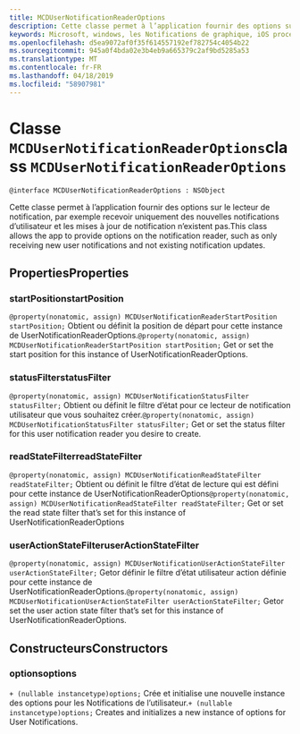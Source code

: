 ```yaml
---
title: MCDUserNotificationReaderOptions
description: Cette classe permet à l’application fournir des options sur le lecteur de notification, par exemple recevoir uniquement des nouvelles notifications d’utilisateur et les mises à jour de notification n’existent pas.
keywords: Microsoft, windows, les Notifications de graphique, iOS procédures, procédures iPhone
ms.openlocfilehash: d5ea9072af0f35f614557192ef782754c4054b22
ms.sourcegitcommit: 945a0f4bda02e3b4eb9a665379c2af9bd5285a53
ms.translationtype: MT
ms.contentlocale: fr-FR
ms.lasthandoff: 04/18/2019
ms.locfileid: "58907981"
---
```

# <a name="class-mcdusernotificationreaderoptions"></a><span data-ttu-id="e5ee8-104">Classe `MCDUserNotificationReaderOptions`</span><span class="sxs-lookup"><span data-stu-id="e5ee8-104">class `MCDUserNotificationReaderOptions`</span></span>

```
@interface MCDUserNotificationReaderOptions : NSObject
```

<span data-ttu-id="e5ee8-105">Cette classe permet à l’application fournir des options sur le lecteur de notification, par exemple recevoir uniquement des nouvelles notifications d’utilisateur et les mises à jour de notification n’existent pas.</span><span class="sxs-lookup"><span data-stu-id="e5ee8-105">This class allows the app to provide options on the notification reader, such as only receiving new user notifications and not existing notification updates.</span></span> 

## <a name="properties"></a><span data-ttu-id="e5ee8-106">Properties</span><span class="sxs-lookup"><span data-stu-id="e5ee8-106">Properties</span></span>

### <a name="startposition"></a><span data-ttu-id="e5ee8-107">startPosition</span><span class="sxs-lookup"><span data-stu-id="e5ee8-107">startPosition</span></span>
<span data-ttu-id="e5ee8-108">`@property(nonatomic, assign) MCDUserNotificationReaderStartPosition startPosition;` Obtient ou définit la position de départ pour cette instance de UserNotificationReaderOptions.</span><span class="sxs-lookup"><span data-stu-id="e5ee8-108">`@property(nonatomic, assign) MCDUserNotificationReaderStartPosition startPosition;` Get or set the start position for this instance of UserNotificationReaderOptions.</span></span>

### <a name="statusfilter"></a><span data-ttu-id="e5ee8-109">statusFilter</span><span class="sxs-lookup"><span data-stu-id="e5ee8-109">statusFilter</span></span>
<span data-ttu-id="e5ee8-110">`@property(nonatomic, assign) MCDUserNotificationStatusFilter statusFilter;` Obtient ou définit le filtre d’état pour ce lecteur de notification utilisateur que vous souhaitez créer.</span><span class="sxs-lookup"><span data-stu-id="e5ee8-110">`@property(nonatomic, assign) MCDUserNotificationStatusFilter statusFilter;` Get or set the status filter for this user notification reader you desire to create.</span></span>

### <a name="readstatefilter"></a><span data-ttu-id="e5ee8-111">readStateFilter</span><span class="sxs-lookup"><span data-stu-id="e5ee8-111">readStateFilter</span></span>
<span data-ttu-id="e5ee8-112">`@property(nonatomic, assign) MCDUserNotificationReadStateFilter readStateFilter;` Obtient ou définit le filtre d’état de lecture qui est défini pour cette instance de UserNotificationReaderOptions</span><span class="sxs-lookup"><span data-stu-id="e5ee8-112">`@property(nonatomic, assign) MCDUserNotificationReadStateFilter readStateFilter;` Get or set the read state filter that’s set for this instance of UserNotificationReaderOptions</span></span>

### <a name="useractionstatefilter"></a><span data-ttu-id="e5ee8-113">userActionStateFilter</span><span class="sxs-lookup"><span data-stu-id="e5ee8-113">userActionStateFilter</span></span>
<span data-ttu-id="e5ee8-114">`@property(nonatomic, assign) MCDUserNotificationUserActionStateFilter userActionStateFilter;` Getor définir le filtre d’état utilisateur action définie pour cette instance de UserNotificationReaderOptions.</span><span class="sxs-lookup"><span data-stu-id="e5ee8-114">`@property(nonatomic, assign) MCDUserNotificationUserActionStateFilter userActionStateFilter;` Getor set  the user action state filter that’s set for this instance of UserNotificationReaderOptions.</span></span>

## <a name="constructors"></a><span data-ttu-id="e5ee8-115">Constructeurs</span><span class="sxs-lookup"><span data-stu-id="e5ee8-115">Constructors</span></span>

### <a name="options"></a><span data-ttu-id="e5ee8-116">options</span><span class="sxs-lookup"><span data-stu-id="e5ee8-116">options</span></span>
<span data-ttu-id="e5ee8-117">`+ (nullable instancetype)options;` Crée et initialise une nouvelle instance des options pour les Notifications de l’utilisateur.</span><span class="sxs-lookup"><span data-stu-id="e5ee8-117">`+ (nullable instancetype)options;` Creates and initializes a new instance of options for User Notifications.</span></span>